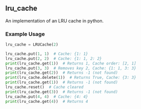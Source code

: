 lru_cache
---------

An implementation of an LRU cache in python.


### Example Usage
```py
lru_cache = LRUCache(2)

lru_cache.put(1, 1)  # Cache: {1: 1}
lru_cache.put(2, 2)  # Cache: {1: 1, 2: 2}
print(lru_cache.get(1))  # Returns 1, Cache order: [2, 1]
lru_cache.put(3, 3)  # Removes key 2, Cache: {1: 1, 3: 3}
print(lru_cache.get(2))  # Returns -1 (not found)
print(lru_cache.delete(1))  # Returns True, Cache: {3: 3}
print(lru_cache.get(1))  # Returns -1 (not found)
lru_cache.reset()  # Cache cleared
print(lru_cache.get(3))  # Returns -1 (not found)
lru_cache.put(4, 4)  # Cache: {4: 4}
print(lru_cache.get(4))  # Returns 4
```
